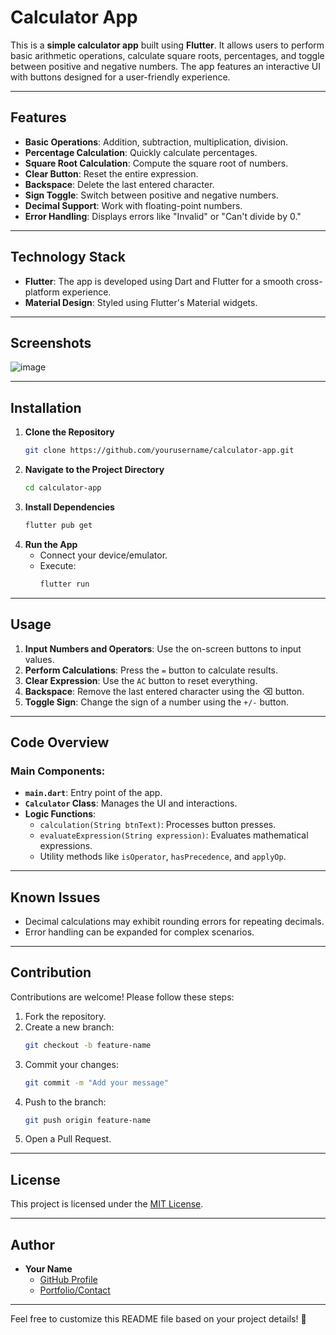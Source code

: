 # Calculator App

This is a **simple calculator app** built using **Flutter**. It allows users to perform basic arithmetic operations, calculate square roots, percentages, and toggle between positive and negative numbers. The app features an interactive UI with buttons designed for a user-friendly experience.

---

## Features

- **Basic Operations**: Addition, subtraction, multiplication, division.
- **Percentage Calculation**: Quickly calculate percentages.
- **Square Root Calculation**: Compute the square root of numbers.
- **Clear Button**: Reset the entire expression.
- **Backspace**: Delete the last entered character.
- **Sign Toggle**: Switch between positive and negative numbers.
- **Decimal Support**: Work with floating-point numbers.
- **Error Handling**: Displays errors like "Invalid" or "Can't divide by 0."

---

## Technology Stack

- **Flutter**: The app is developed using Dart and Flutter for a smooth cross-platform experience.
- **Material Design**: Styled using Flutter's Material widgets.

---

## Screenshots
![image](https://github.com/user-attachments/assets/0270b92b-c064-4cf8-ae05-7f94a7a2de49)


---

## Installation

1. **Clone the Repository**
   ```bash
   git clone https://github.com/yourusername/calculator-app.git
   ```
2. **Navigate to the Project Directory**
   ```bash
   cd calculator-app
   ```
3. **Install Dependencies**
   ```bash
   flutter pub get
   ```
4. **Run the App**
   - Connect your device/emulator.
   - Execute:
     ```bash
     flutter run
     ```

---

## Usage

1. **Input Numbers and Operators**: Use the on-screen buttons to input values.
2. **Perform Calculations**: Press the `=` button to calculate results.
3. **Clear Expression**: Use the `AC` button to reset everything.
4. **Backspace**: Remove the last entered character using the ⌫ button.
5. **Toggle Sign**: Change the sign of a number using the `+/-` button.

---

## Code Overview

### Main Components:
- **`main.dart`**: Entry point of the app.
- **`Calculator` Class**: Manages the UI and interactions.
- **Logic Functions**:
  - `calculation(String btnText)`: Processes button presses.
  - `evaluateExpression(String expression)`: Evaluates mathematical expressions.
  - Utility methods like `isOperator`, `hasPrecedence`, and `applyOp`.

---

## Known Issues

- Decimal calculations may exhibit rounding errors for repeating decimals.
- Error handling can be expanded for complex scenarios.

---

## Contribution

Contributions are welcome! Please follow these steps:

1. Fork the repository.
2. Create a new branch:
   ```bash
   git checkout -b feature-name
   ```
3. Commit your changes:
   ```bash
   git commit -m "Add your message"
   ```
4. Push to the branch:
   ```bash
   git push origin feature-name
   ```
5. Open a Pull Request.

---

## License

This project is licensed under the [MIT License](LICENSE).  

---

## Author

- **Your Name**  
  - [GitHub Profile](https://github.com/yourusername)  
  - [Portfolio/Contact](https://yourwebsite.com)

---

Feel free to customize this README file based on your project details! 🚀
